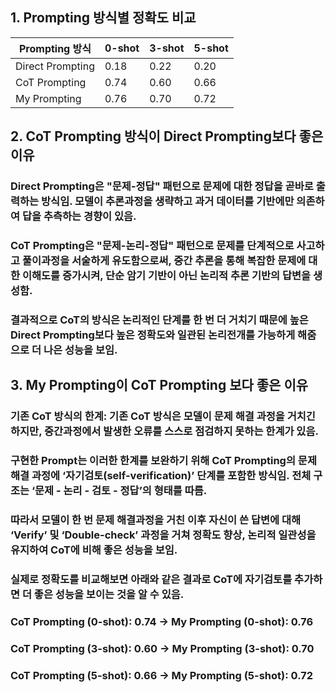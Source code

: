 
## 1. Prompting 방식별 정확도 비교

| Prompting 방식     | 0-shot | 3-shot | 5-shot |
|-------------------|--------|--------|--------|
| Direct Prompting  | 0.18   | 0.22   | 0.20   |
| CoT Prompting     | 0.74   | 0.60   | 0.66   |
| My Prompting      | 0.76   | 0.70   | 0.72   |

## 2. CoT Prompting 방식이 Direct Prompting보다 좋은 이유
### Direct Prompting은 "문제-정답" 패턴으로 문제에 대한 정답을 곧바로 출력하는 방식임. 모델이 추론과정을 생략하고 과거 데이터를 기반에만 의존하여 답을 추측하는 경향이 있음.
### CoT Prompting은 "문제-논리-정답" 패턴으로 문제를 단계적으로 사고하고 풀이과정을 서술하게 유도함으로써, 중간 추론을 통해 복잡한 문제에 대한 이해도를 증가시켜, 단순 암기 기반이 아닌 논리적 추론 기반의 답변을 생성함.
### 결과적으로 CoT의 방식은 논리적인 단계를 한 번 더 거치기 때문에 높은 Direct Prompting보다 높은 정확도와 일관된 논리전개를 가능하게 해줌으로 더 나은 성능을 보임.


## 3. My Prompting이 CoT Prompting 보다 좋은 이유
### 기존 CoT 방식의 한계: 기존 CoT 방식은 모델이 문제 해결 과정을 거치긴 하지만, 중간과정에서 발생한 오류를 스스로 점검하지 못하는 한계가 있음.
### 구현한 Prompt는 이러한 한계를 보완하기 위해 CoT Prompting의 문제 해결 과정에 ‘자기검토(self-verification)’ 단계를 포함한 방식임. 전체 구조는 ‘문제 - 논리 - 검토 - 정답’의 형태를 따름.
 ### 따라서 모델이 한 번 문제 해결과정을 거친 이후 자신이 쓴 답변에 대해 ‘Verify’ 및 ‘Double-check’ 과정을 거쳐 정확도 향상, 논리적 일관성을 유지하여 CoT에 비해 좋은 성능을 보임.
 ### 실제로 정확도를 비교해보면 아래와 같은 결과로 CoT에 자기검토를 추가하면 더 좋은 성능을 보이는 것을 알 수 있음.
### CoT Prompting (0-shot): 0.74 → My Prompting (0-shot): 0.76
### CoT Prompting (3-shot): 0.60 → My Prompting (3-shot): 0.70
### CoT Prompting (5-shot): 0.66 → My Prompting (5-shot): 0.72




